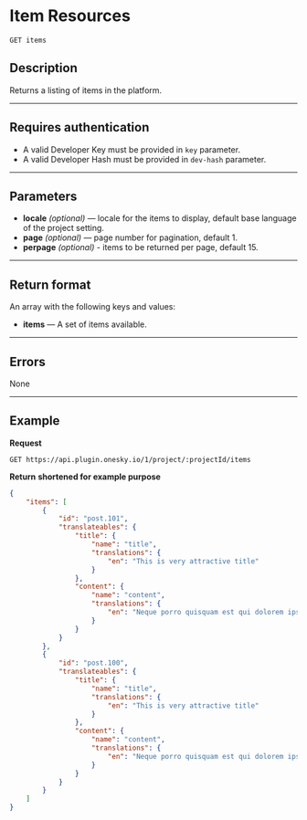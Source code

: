 # Item Resources

    GET items

## Description
Returns a listing of items in the platform.

***

## Requires authentication
* A valid Developer Key must be provided in `key` parameter.
* A valid Developer Hash must be provided in `dev-hash` parameter.

***

## Parameters
- **locale** _(optional)_ — locale for the items to display, default base language of the project setting.
- **page** _(optional)_ — page number for pagination, default 1.
- **perpage** _(optional)_ - items to be returned per page, default 15.

***

## Return format
An array with the following keys and values:

- **items** — A set of items available.

***

## Errors
None

***

## Example
**Request**

    GET https://api.plugin.onesky.io/1/project/:projectId/items

**Return** __shortened for example purpose__
``` json
{
    "items": [
        {
            "id": "post.101",
            "translateables": {
                "title": {
                    "name": "title",
                    "translations": {
                        "en": "This is very attractive title"
                    }
                },
                "content": {
                    "name": "content",
                    "translations": {
                        "en": "Neque porro quisquam est qui dolorem ipsum quia dolor sit amet, consectetur, adipisci velit..."
                    }
                }
            }
        },
        {
            "id": "post.100",
            "translateables": {
                "title": {
                    "name": "title",
                    "translations": {
                        "en": "This is very attractive title"
                    }
                },
                "content": {
                    "name": "content",
                    "translations": {
                        "en": "Neque porro quisquam est qui dolorem ipsum quia dolor sit amet, consectetur, adipisci velit..."
                    }
                }
            }
        }
    ]
}
```